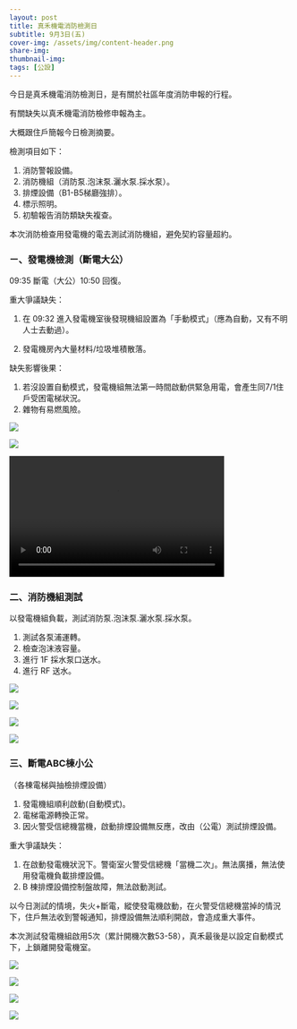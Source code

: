 ```yaml
---
layout: post
title: 真禾機電消防檢測日
subtitle: 9月3日(五)
cover-img: /assets/img/content-header.png
share-img: 
thumbnail-img:
tags: [公設]
---
```


今日是真禾機電消防檢測日，是有關於社區年度消防申報的行程。

有關缺失以真禾機電消防檢修申報為主。

大概跟住戶簡報今日檢測摘要。

檢測項目如下：
1. 消防警報設備。
2. 消防機組（消防泵.泡沫泵.灑水泵.採水泵）。
3. 排煙設備（B1-B5梯廳強排）。
4. 標示照明。
5. 初驗報告消防類缺失複查。

本次消防檢查用發電機的電去測試消防機組，避免契約容量超約。

### ㄧ、發電機檢測（斷電大公）

09:35 斷電（大公）10:50 回復。

重大爭議缺失：
1. 在 09:32 進入發電機室後發現機組設置為「手動模式」（應為自動，又有不明人士去動過）。

2. 發電機房內大量材料/垃圾堆積散落。

缺失影響後果：
1. 若沒設置自動模式，發電機組無法第一時間啟動供緊急用電，會產生同7/1住戶受困電梯狀況。
2. 雜物有易燃風險。

![](../assets/post/20210903/01_01.jpg)

![](../assets/post/20210903/01_02.jpg)

<video width="384" height="216" controls>
  <source src="../assets/post/20210903/01_03.mp4" type="video/mp4">
Your browser does not support the video tag.
</video>

### 二、消防機組測試
以發電機組負載，測試消防泵.泡沫泵.灑水泵.採水泵。

1. 測試各泵浦運轉。
2. 檢查泡沫液容量。
3. 進行 1F 採水泵口送水。
4. 進行 RF 送水。

![](../assets/post/20210903/02_01.jpg)

![](../assets/post/20210903/02_02.jpg)

![](../assets/post/20210903/02_03.jpg)

![](../assets/post/20210903/02_04.jpg)

### 三、斷電ABC棟小公
（各棟電梯與抽檢排煙設備）
1. 發電機組順利啟動(自動模式)。
2. 電梯電源轉換正常。
3. 因火警受信總機當機，啟動排煙設備無反應，改由（公電）測試排煙設備。

重大爭議缺失：
1. 在啟動發電機狀況下。警衛室火警受信總機「當機二次」。無法廣播，無法使用發電機負載排煙設備。
2. B 棟排煙設備控制盤故障，無法啟動測試。

以今日測試的情境，失火+斷電，縱使發電機啟動，在火警受信總機當掉的情況下，住戶無法收到警報通知，排煙設備無法順利開啟，會造成重大事件。

本次測試發電機組啟用5次（累計開機次數53-58），真禾最後是以設定自動模式下，上鎖離開發電機室。

![](../assets/post/20210903/03_01.jpg)

![](../assets/post/20210903/03_02.jpg)

![](../assets/post/20210903/03_03.jpg)

![](../assets/post/20210903/03_04.jpg)



